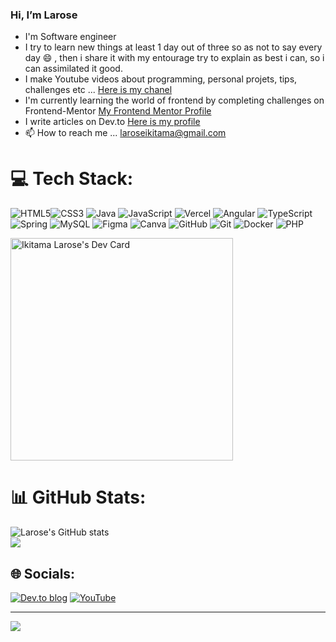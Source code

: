 ### Hi, I’m Larose
- I'm Software engineer
- I try to learn new things at least 1 day out of three so as not to say every day 😄 , then i share it with my entourage try to explain as best i can, so i can assimilated it good.
- I make Youtube videos about programming, personal projets, tips, challenges etc ... [Here is my chanel](https://www.youtube.com/@ikitamacodes)
- I'm currently learning the world of frontend by completing challenges on Frontend-Mentor [My Frontend Mentor Profile](https://www.frontendmentor.io/profile/ikitamalarose)
- I write articles on Dev.to [Here is my profile](https://dev.to/laroseikitama)
- 📫 How to reach me ... [laroseikitama@gmail.com](mailto:laroseikitama@gmail.com)

# 💻 Tech Stack:
![HTML5](https://img.shields.io/badge/html5-%23E34F26.svg?style=for-the-badge&logo=html5&logoColor=white)![CSS3](https://img.shields.io/badge/css3-%231572B6.svg?style=for-the-badge&logo=css3&logoColor=white) ![Java](https://img.shields.io/badge/java-%23ED8B00.svg?style=for-the-badge&logo=openjdk&logoColor=white) ![JavaScript](https://img.shields.io/badge/javascript-%23323330.svg?style=for-the-badge&logo=javascript&logoColor=%23F7DF1E) ![Vercel](https://img.shields.io/badge/vercel-%23000000.svg?style=for-the-badge&logo=vercel&logoColor=white) ![Angular](https://img.shields.io/badge/angular-%23DD0031.svg?style=for-the-badge&logo=angular&logoColor=white) ![TypeScript](https://img.shields.io/badge/typescript-%23007ACC.svg?style=for-the-badge&logo=typescript&logoColor=white) ![Spring](https://img.shields.io/badge/spring-%236DB33F.svg?style=for-the-badge&logo=spring&logoColor=white) ![MySQL](https://img.shields.io/badge/mysql-4479A1.svg?style=for-the-badge&logo=mysql&logoColor=white) ![Figma](https://img.shields.io/badge/figma-%23F24E1E.svg?style=for-the-badge&logo=figma&logoColor=white) ![Canva](https://img.shields.io/badge/Canva-%2300C4CC.svg?style=for-the-badge&logo=Canva&logoColor=white) ![GitHub](https://img.shields.io/badge/github-%23121011.svg?style=for-the-badge&logo=github&logoColor=white) ![Git](https://img.shields.io/badge/git-%23F05033.svg?style=for-the-badge&logo=git&logoColor=white) ![Docker](https://img.shields.io/badge/docker-%230db7ed.svg?style=for-the-badge&logo=docker&logoColor=white) ![PHP](https://img.shields.io/badge/php-%23777BB4.svg?style=for-the-badge&logo=php&logoColor=white)

<!--<a href="https://app.daily.dev/ikitamalarose"><img src="https://api.daily.dev/devcards/v2/qlA1OAHHarQRa6NEvRbSy.png?type=wide&r=6be" width="652" alt="Ikitama Larose's Dev Card"/></a>-->
<a href="https://app.daily.dev/ikitamalarose"><img src="./devcard.png" width="356"  alt="Ikitama Larose's Dev Card"/></a>

# 📊 GitHub Stats:
![Larose's GitHub stats](https://github-readme-stats.vercel.app/api?username=ikitamalarose&show_icons=true&theme=radical)</br>
![](https://github-profile-trophy.vercel.app/?username=ikitamalarose&theme=radical&no-frame=false&no-bg=true&margin-w=4)
<!---
ikitamalarose/ikitamalarose is a ✨ special ✨ repository because its `README.md` (this file) appears on your GitHub profile.
You can click the Preview link to take a look at your changes.
--->
## 🌐 Socials:
[![Dev.to blog](https://img.shields.io/badge/dev.to-0A0A0A?style=for-the-badge&logo=dev.to&logoColor=white)](https://dev.to/laroseikitama) 
[![YouTube](https://img.shields.io/badge/YouTube-%23FF0000.svg?logo=YouTube&logoColor=white)](https://youtube.com/@ikitamacodes) 

---
[![](https://visitcount.itsvg.in/api?id=ikitamalarose&icon=0&color=0)](https://visitcount.itsvg.in)
<!-- Proudly created with GPRM ( https://gprm.itsvg.in ) -->
